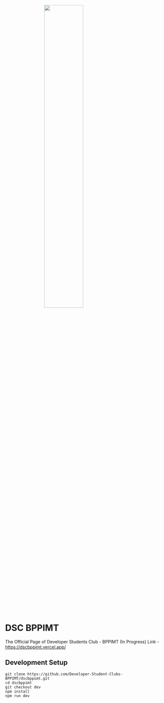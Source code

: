 <img src = "https://drive.google.com/uc?export=view&id=1mlkM3C2FMDcvchzSPwxL9D3EebpZrFnR" style="display: block;
  margin-left: auto;
  margin-right: auto;
  width: 50%;">


# DSC BPPIMT
The Official Page of Developer Students Club - BPPIMT (In Progress)
Link - https://dscbppimt.vercel.app/

## Development Setup 



```
git clone https://github.com/Developer-Student-Clubs-BPPIMT/dscbppimt.git
cd dscbppimt
git checkout dev
npm install
npm run dev
```

